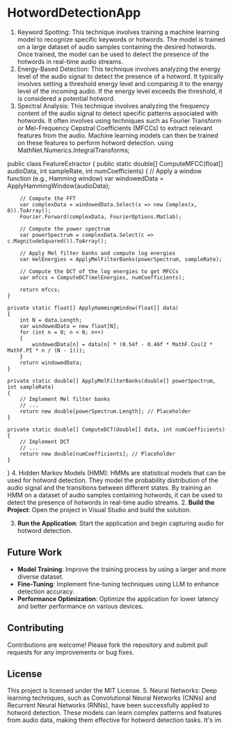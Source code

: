 # HotwordDetectionApp


1.	Keyword Spotting: This technique involves training a machine learning model to recognize specific keywords or hotwords. The model is trained on a large dataset of audio samples containing the desired hotwords. Once trained, the model can be used to detect the presence of the hotwords in real-time audio streams.
2.	Energy-Based Detection: This technique involves analyzing the energy level of the audio signal to detect the presence of a hotword. It typically involves setting a threshold energy level and comparing it to the energy level of the incoming audio. If the energy level exceeds the threshold, it is considered a potential hotword.
3.	Spectral Analysis: This technique involves analyzing the frequency content of the audio signal to detect specific patterns associated with hotwords. It often involves using techniques such as Fourier Transform or Mel-Frequency Cepstral Coefficients (MFCCs) to extract relevant features from the audio. Machine learning models can then be trained on these features to perform hotword detection.
using MathNet.Numerics.IntegralTransforms;

public class FeatureExtractor
{
    public static double[] ComputeMFCC(float[] audioData, int sampleRate, int numCoefficients)
    {
        // Apply a window function (e.g., Hamming window)
        var windowedData = ApplyHammingWindow(audioData);

        // Compute the FFT
        var complexData = windowedData.Select(x => new Complex(x, 0)).ToArray();
        Fourier.Forward(complexData, FourierOptions.Matlab);

        // Compute the power spectrum
        var powerSpectrum = complexData.Select(c => c.MagnitudeSquared()).ToArray();

        // Apply Mel filter banks and compute log energies
        var melEnergies = ApplyMelFilterBanks(powerSpectrum, sampleRate);

        // Compute the DCT of the log energies to get MFCCs
        var mfccs = ComputeDCT(melEnergies, numCoefficients);

        return mfccs;
    }

    private static float[] ApplyHammingWindow(float[] data)
    {
        int N = data.Length;
        var windowedData = new float[N];
        for (int n = 0; n < N; n++)
        {
            windowedData[n] = data[n] * (0.54f - 0.46f * MathF.Cos(2 * MathF.PI * n / (N - 1)));
        }
        return windowedData;
    }

    private static double[] ApplyMelFilterBanks(double[] powerSpectrum, int sampleRate)
    {
        // Implement Mel filter banks
        // ...
        return new double[powerSpectrum.Length]; // Placeholder
    }

    private static double[] ComputeDCT(double[] data, int numCoefficients)
    {
        // Implement DCT
        // ...
        return new double[numCoefficients]; // Placeholder
    }
}
4.	Hidden Markov Models (HMM): HMMs are statistical models that can be used for hotword detection. They model the probability distribution of the audio signal and the transitions between different states. By training an HMM on a dataset of audio samples containing hotwords, it can be used to detect the presence of hotwords in real-time audio streams.
2. **Build the Project**: 
   Open the project in Visual Studio and build the solution.

3. **Run the Application**: 
   Start the application and begin capturing audio for hotword detection.

## Future Work

- **Model Training**: Improve the training process by using a larger and more diverse dataset.
- **Fine-Tuning**: Implement fine-tuning techniques using LLM to enhance detection accuracy.
- **Performance Optimization**: Optimize the application for lower latency and better performance on various devices.

## Contributing

Contributions are welcome! Please fork the repository and submit pull requests for any improvements or bug fixes.

## License

This project is licensed under the MIT License.
5.	Neural Networks: Deep learning techniques, such as Convolutional Neural Networks (CNNs) and Recurrent Neural Networks (RNNs), have been successfully applied to hotword detection. These models can learn complex patterns and features from audio data, making them effective for hotword detection tasks.
It's im
